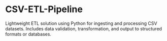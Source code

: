 # CSV-ETL-Pipeline
Lightweight ETL solution using Python for ingesting and processing CSV datasets. Includes data validation, transformation, and output to structured formats or databases.
